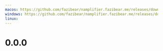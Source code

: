 ```yaml
---
macos: https://github.com/fazibear/namplifier.fazibear.me/releases/download/0.0.0/namplifier.pkg
windows: https://github.com/fazibear/namplifier.fazibear.me/releases/download/0.0.0/windows.zip
linux:
---
```


# 0.0.0

